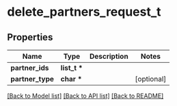 # delete_partners_request_t

## Properties
Name | Type | Description | Notes
------------ | ------------- | ------------- | -------------
**partner_ids** | **list_t \*** |  | 
**partner_type** | **char \*** |  | [optional] 

[[Back to Model list]](../README.md#documentation-for-models) [[Back to API list]](../README.md#documentation-for-api-endpoints) [[Back to README]](../README.md)


